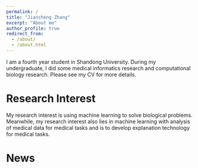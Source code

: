 ```yaml
---
permalink: /
title: "Jiancheng Zhang"
excerpt: "About me"
author_profile: true
redirect_from: 
  - /about/
  - /about.html
---
```


I am a fourth year student in Shandong University. During my undergraduate, I did some medical informatics research and computational biology research. Please see my CV for more details.

Research Interest 
======
My research interest is using machine learning to solve biological problems. Meanwhile, my research interest also lies in machine learning with analysis of medical data for medical tasks and is to develop explanation technology for medical tasks.

News
======


